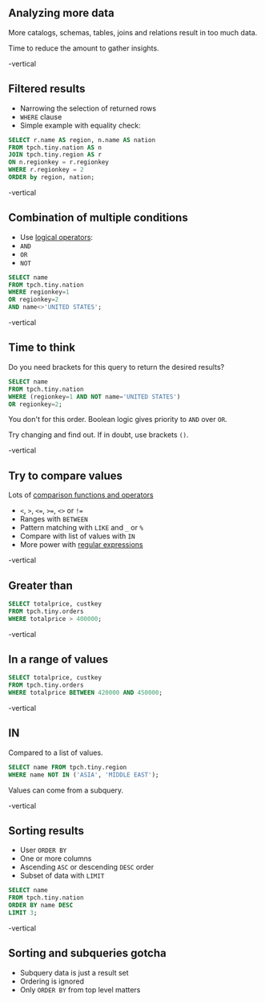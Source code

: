 ## Analyzing more data

More catalogs, schemas, tables, joins and relations result in too much data.

Time to reduce the amount to gather insights.

-vertical
## Filtered results

* Narrowing the selection of returned rows
* `WHERE` clause
* Simple example with equality check:

```sql
SELECT r.name AS region, n.name AS nation
FROM tpch.tiny.nation AS n
JOIN tpch.tiny.region AS r
ON n.regionkey = r.regionkey
WHERE r.regionkey = 2
ORDER by region, nation;
```

-vertical
## Combination of multiple conditions

* Use [logical operators](https://trino.io/docs/current/functions/logical.html#effect-of-null-on-logical-operators):
* `AND`
* `OR`
* `NOT`

```sql
SELECT name
FROM tpch.tiny.nation
WHERE regionkey=1
OR regionkey=2
AND name<>'UNITED STATES';
```

-vertical
## Time to think

Do you need brackets for this query to return the desired results?

```sql
SELECT name
FROM tpch.tiny.nation
WHERE (regionkey=1 AND NOT name='UNITED STATES')
OR regionkey=2;
```

You don't for this order. Boolean logic gives priority to `AND` over `OR`.

Try changing and find out. If in doubt, use brackets `()`.

-vertical
## Try to compare values

Lots of [comparison functions and operators](https://trino.io/docs/current/functions/comparison.html)

* `<`, `>`, `<=`, `>=`, `<>` or `!=`
* Ranges with `BETWEEN`
* Pattern matching with `LIKE` and `_` or `%`
* Compare with list of values with `IN`
* More power with [regular expressions](https://trino.io/docs/current/functions/regexp.html)

-vertical
## Greater than

```sql
SELECT totalprice, custkey
FROM tpch.tiny.orders
WHERE totalprice > 400000;
```

-vertical
## In a range of values

```sql
SELECT totalprice, custkey
FROM tpch.tiny.orders
WHERE totalprice BETWEEN 420000 AND 450000;
```

-vertical
## IN

Compared to a list of values.

```sql
SELECT name FROM tpch.tiny.region
WHERE name NOT IN ('ASIA', 'MIDDLE EAST');
```

Values can come from a subquery.

-vertical
## Sorting results

* User `ORDER BY`
* One or more columns
* Ascending `ASC` or descending `DESC` order
* Subset of data with `LIMIT`

```sql
SELECT name
FROM tpch.tiny.nation
ORDER BY name DESC
LIMIT 3;
```

-vertical
## Sorting and subqueries gotcha

* Subquery data is just a result set
* Ordering is ignored
* Only `ORDER BY` from top level matters
